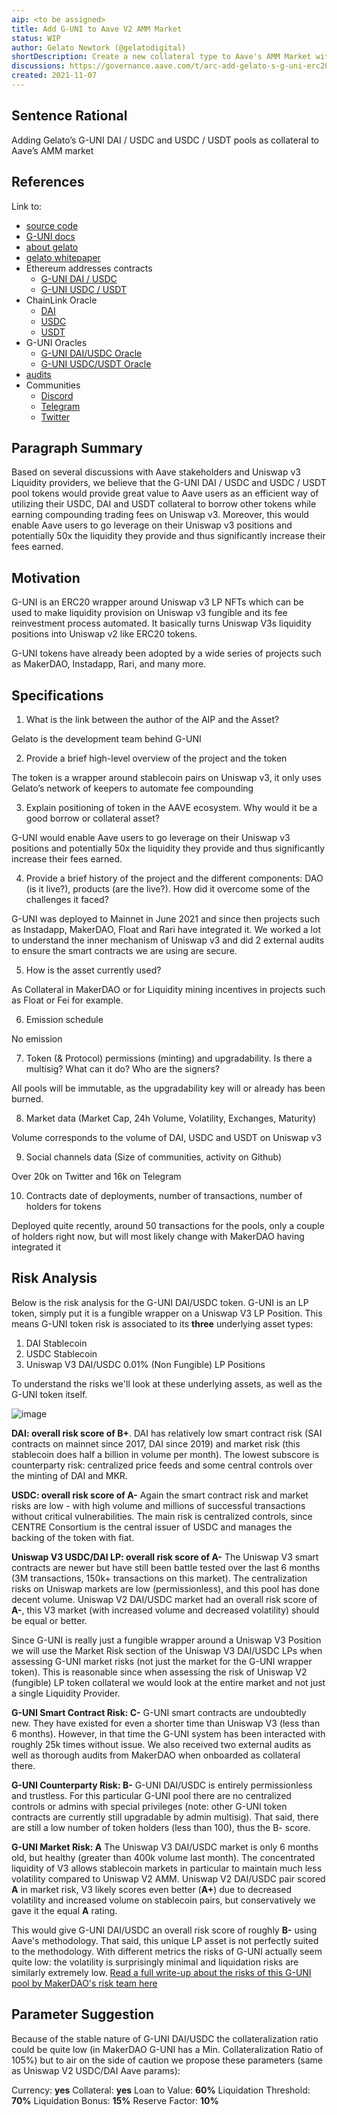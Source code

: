 ```yaml
---
aip: <to be assigned>
title: Add G-UNI to Aave V2 AMM Market
status: WIP
author: Gelato Newtork (@gelatodigital)
shortDescription: Create a new collateral type to Aave's AMM Market with G-UNI stablecoin LP tokens
discussions: https://governance.aave.com/t/arc-add-gelato-s-g-uni-erc20-uniswap-v3-positions-as-collateral-to-aave-s-amm-market/5687/5
created: 2021-11-07
---
```


## Sentence Rational

Adding Gelato’s G-UNI DAI / USDC and USDC / USDT pools as collateral to Aave’s AMM market

## References

Link to:

* [source code](https://github.com/gelatodigital/g-uni-v1-core)
* [G-UNI docs](https://docs-g-uni.gelato.network/)
* [about gelato](https://gelato.network)
* [gelato whitepaper](https://drive.google.com/drive/folders/1M6i1sa-dRhodw08MCLseytHTdkeFweBH)
* Ethereum addresses contracts
  - [G-UNI DAI / USDC](https://etherscan.io/address/0x50379f632ca68d36e50cfbc8f78fe16bd1499d1e)
  - [G-UNI USDC / USDT](https://etherscan.io/address/0xd2eec91055f07fe24c9ccb25828ecfefd4be0c41)
* ChainLink Oracle
  - [DAI](https://etherscan.io/address/0xaed0c38402a5d19df6e4c03f4e2dced6e29c1ee9)
  - [USDC](https://etherscan.io/address/0x8fffffd4afb6115b954bd326cbe7b4ba576818f6)
  - [USDT](https://etherscan.io/address/0x3e7d1eab13ad0104d2750b8863b489d65364e32d)
* G-UNI Oracles
  - [G-UNI DAI/USDC Oracle](https://etherscan.io/address/0x7843ea2e3e60b24cc12b56c5627adc7f9f0749d6#code)
  - [G-UNI USDC/USDT Oracle](https://etherscan.io/address/0x399e3bb2bbd49c570aa6edc6ac390e0d0acbbd5e#code)
* [audits](https://drive.google.com/drive/folders/1AGg9HvaRM8SKlONRCv2rehlNkn5UwqJZ?usp=sharing)
* Communities
  - [Discord](https://discord.gg/ApbA39BKyJ)
  - [Telegram](https://t.me/therealgelatonetwork)
  - [Twitter](https://twitter.com/gelatonetwork)

## Paragraph Summary

Based on several discussions with Aave stakeholders and Uniswap v3 Liquidity providers, we believe that the G-UNI DAI / USDC and USDC / USDT pool tokens would provide great value to Aave users as an efficient way of utilizing their USDC, DAI and USDT collateral to borrow other tokens while earning compounding trading fees on Uniswap v3. Moreover, this would enable Aave users to go leverage on their Uniswap v3 positions and potentially 50x the liquidity they provide and thus significantly increase their fees earned.

## Motivation

G-UNI is an ERC20 wrapper around Uniswap v3 LP NFTs which can be used to make liquidity provision on Uniswap v3 fungible and its fee reinvestment process automated. It basically turns Uniswap V3s liquidity positions into Uniswap v2 like ERC20 tokens.

G-UNI tokens have already been adopted by a wide series of projects such as MakerDAO, Instadapp, Rari, and many more.

## Specifications

1. What is the link between the author of the AIP and the Asset?

Gelato is the development team behind G-UNI

2. Provide a brief high-level overview of the project and the token

The token is a wrapper around stablecoin pairs on Uniswap v3, it only uses Gelato’s network of keepers to automate fee compounding

3. Explain positioning of token in the AAVE ecosystem. Why would it be a good borrow or collateral asset?

G-UNI would enable Aave users to go leverage on their Uniswap v3 positions and potentially 50x the liquidity they provide and thus significantly increase their fees earned.

4. Provide a brief history of the project and the different components: DAO (is it live?), products (are the live?). How did it overcome some of the challenges it faced?

G-UNI was deployed to Mainnet in June 2021 and since then projects such as Instadapp, MakerDAO, Float and Rari have integrated it. We worked a lot to understand the inner mechanism of Uniswap v3 and did 2 external audits to ensure the smart contracts we are using are secure.

5. How is the asset currently used?

As Collateral in MakerDAO or for Liquidity mining incentives in projects such as Float or Fei for example.

6. Emission schedule

No emission

7. Token (& Protocol) permissions (minting) and upgradability. Is there a multisig? What can it do? Who are the signers?

All pools will be immutable, as the upgradability key will or already has been burned.

8. Market data (Market Cap, 24h Volume, Volatility, Exchanges, Maturity)

Volume corresponds to the volume of DAI, USDC and USDT on Uniswap v3

9. Social channels data (Size of communities, activity on Github)

Over 20k on Twitter and 16k on Telegram

10. Contracts date of deployments, number of transactions, number of holders for tokens

Deployed quite recently, around 50 transactions for the pools, only a couple of holders right now, but will most likely change with MakerDAO having integrated it

## Risk Analysis

Below is the risk analysis for the G-UNI DAI/USDC token. G-UNI is an LP token, simply put it is a fungible wrapper on a Uniswap V3 LP Position. This means G-UNI token risk is associated to its **three** underlying asset types:

1. DAI Stablecoin
2. USDC Stablecoin
3. Uniswap V3 DAI/USDC 0.01% (Non Fungible) LP Positions

To understand the risks we'll look at these underlying assets, as well as the G-UNI token itself.

![image](https://imgur.com/JUdwlWl)

**DAI: overall risk score of B+**. DAI has relatively low smart contract risk (SAI contracts on mainnet since 2017, DAI since 2019) and market risk (this stablecoin does half a billion in volume per month). The lowest subscore is counterparty risk: centralized price feeds and some central controls over the minting of DAI and MKR.

**USDC: overall risk score of A-** Again the smart contract risk and market risks are low - with high volume and millions of successful transactions without critical vulnerabilities. The main risk is centralized controls, since CENTRE Consortium is the central issuer of USDC and manages the backing of the token with fiat.

**Uniswap V3 USDC/DAI LP: overall risk score of A-** The Uniswap V3 smart contracts are newer but have still been battle tested over the last 6 months (3M transactions, 150k+ transactions on this market). The centralization risks on Uniswap markets are low (permissionless), and this pool has done decent volume. Uniswap V2 DAI/USDC market had an overall risk score of **A-**, this V3 market (with increased volume and decreased volatility) should be equal or better.

Since G-UNI is really just a fungible wrapper around a Uniswap V3 Position we will use the Market Risk section of the Uniswap V3 DAI/USDC LPs when assessing G-UNI market risks (not just the market for the G-UNI wrapper token). This is reasonable since when assessing the risk of Uniswap V2 (fungible) LP token collateral we would look at the entire market and not just a single Liquidity Provider.

**G-UNI Smart Contract Risk: C-** G-UNI smart contracts are undoubtedly new. They have existed for even a shorter time than Uniswap V3 (less than 6 months). However, in that time the G-UNI system has been interacted with roughly 25k times without issue. We also received two external audits as well as thorough audits from MakerDAO when onboarded as collateral there.

**G-UNI Counterparty Risk: B-** G-UNI DAI/USDC is entirely permissionless and trustless. For this particular G-UNI pool there are no centralized controls or admins with special privileges (note: other G-UNI token contracts are currently still upgradable by admin multisig). That said, there are still a low number of token holders (less than 100), thus the B- score.

**G-UNI Market Risk: A** The Uniswap V3 DAI/USDC market is only 6 months old, but healthy (greater than 400k volume last month). The concentrated liquidity of V3 allows stablecoin markets in particular to maintain much less volatility compared to Uniswap V2 AMM. Uniswap V2 DAI/USDC pair scored **A** in market risk, V3 likely scores even better (**A+**) due to decreased volatility and increased volume on stablecoin pairs, but conservatively we gave it the equal **A** rating.

This would give G-UNI DAI/USDC an overall risk score of roughly **B-** using Aave's methodology. That said, this unique LP asset is not perfectly suited to the methodology. With different metrics the risks of G-UNI actually seem quite low: the volatility is surprisingly minimal and liquidation risks are similarly extremely low. [Read a full write-up about the risks of this G-UNI pool by MakerDAO's risk team here](https://forum.makerdao.com/t/g-uni-dai-usdc-collateral-onboarding-risk-evaluation/9719)

## Parameter Suggestion

Because of the stable nature of G-UNI DAI/USDC the collateralization ratio could be quite low (in MakerDAO G-UNI has a Min. Collateralization Ratio of 105%) but to air on the side of caution we propose these parameters (same as Uniswap V2 USDC/DAI Aave params):

Currency: **yes**
Collateral: **yes**
Loan to Value: **60%**
Liquidation Threshold: **70%**
Liquidation Bonus: **15%**
Reserve Factor: **10%**